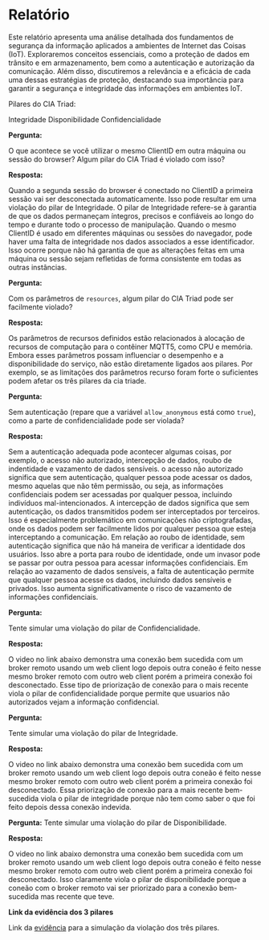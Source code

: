 # Relatório

Este relatório apresenta uma análise detalhada dos fundamentos de segurança da informação aplicados a ambientes de Internet das Coisas (IoT). Exploraremos conceitos essenciais, como a proteção de dados em trânsito e em armazenamento, bem como a autenticação e autorização da comunicação. Além disso, discutiremos a relevância e a eficácia de cada uma dessas estratégias de proteção, destacando sua importância para garantir a segurança e integridade das informações em ambientes IoT.

Pilares do CIA Triad:

Integridade
Disponibilidade
Confidencialidade

**Pergunta:** 

O que acontece se você utilizar o mesmo ClientID em outra máquina ou sessão do browser? Algum pilar do CIA Triad é violado com isso?

**Resposta:** 

Quando a segunda sessão do browser é conectado no ClientID a primeira sessão vai ser desconectada automaticamente. Isso pode resultar em uma violação do pilar de Integridade. O pilar de Integridade refere-se à garantia de que os dados permaneçam íntegros, precisos e confiáveis ao longo do tempo e durante todo o processo de manipulação. Quando o mesmo ClientID é usado em diferentes máquinas ou sessões do navegador, pode haver uma falta de integridade nos dados associados a esse identificador. Isso ocorre porque não há garantia de que as alterações feitas em uma máquina ou sessão sejam refletidas de forma consistente em todas as outras instâncias.

**Pergunta:** 

Com os parâmetros de ```resources```, algum pilar do CIA Triad pode ser facilmente violado?

**Resposta:** 

Os parâmetros de recursos definidos estão relacionados à alocação de recursos de computação para o contêiner MQTT5, como CPU e memória. Embora esses parâmetros possam influenciar o desempenho e a disponibilidade do serviço, não estão diretamente ligados aos pilares. Por exemplo, se as limitações dos parâmetros recurso foram forte o suficientes podem afetar os três pilares da cia triade.

**Pergunta:**

Sem autenticação (repare que a variável ```allow_anonymous``` está como ```true```), como a parte de confidencialidade pode ser violada?

**Resposta:** 

Sem a autenticação adequada pode acontecer algumas coisas, por exemplo, o acesso não autorizado, intercepção de dados, roubo de indentidade e vazamento de dados sensíveis. o acesso não autorizado significa que sem autenticação, qualquer pessoa pode acessar os dados, mesmo aquelas que não têm permissão, ou seja, as informações confidenciais podem ser acessadas por qualquer pessoa, incluindo indivíduos mal-intencionados. A intercepção de dados significa que sem autenticação, os dados transmitidos podem ser interceptados por terceiros. Isso é especialmente problemático em comunicações não criptografadas, onde os dados podem ser facilmente lidos por qualquer pessoa que esteja interceptando a comunicação. Em relação ao roubo de identidade, sem autenticação significa que não há maneira de verificar a identidade dos usuários. Isso abre a porta para roubo de identidade, onde um invasor pode se passar por outra pessoa para acessar informações confidenciais. Em relação ao vazamento de dados sensíveis, a falta de autenticação permite que qualquer pessoa acesse os dados, incluindo dados sensíveis e privados. Isso aumenta significativamente o risco de vazamento de informações confidenciais.

**Pergunta:**

Tente simular uma violação do pilar de Confidencialidade.

**Resposta:** 

O video no link abaixo demonstra uma conexão bem sucedida com um broker remoto usando um web client logo depois outra coneão é feito nesse mesmo broker remoto com outro web client porém a primeira conexão foi desconectado. Esse tipo de priorização de conexão para o mais recente viola o pilar de confidencialidade porque permite que usuarios não autorizados vejam a informação confidencial.

**Pergunta:**

Tente simular uma violação do pilar de Integridade.

**Resposta:** 

O video no link abaixo demonstra uma conexão bem sucedida com um broker remoto usando um web client logo depois outra coneão é feito nesse mesmo broker remoto com outro web client porém a primeira conexão foi desconectado. Essa priorização de conexão para a mais recente bem-sucedida viola o pilar de integridade porque não tem como saber o que foi feito depois dessa conexão indevida.

**Pergunta:**
Tente simular uma violação do pilar de Disponibilidade.

**Resposta:** 

O video no link abaixo demonstra uma conexão bem sucedida com um broker remoto usando um web client logo depois outra coneão é feito nesse mesmo broker remoto com outro web client porém a primeira conexão foi desconectado. Isso claramente viola o pilar de disponibilidade porque a coneão com o broker remoto vai ser priorizado para a conexão bem-sucedida mas recente que teve.

**Link da evidência dos 3 pilares**

Link da [evidência](https://drive.google.com/file/d/1PwC6ZWbBV2ofbe-GfEPLq9jZ_SVoXWL2/view?usp=sharing) para a simulação da violação dos três pilares.